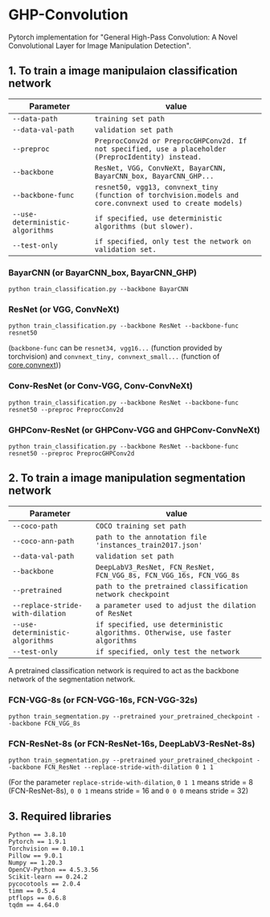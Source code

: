 # GHP-Convolution
Pytorch implementation for "General High-Pass Convolution: A Novel Convolutional Layer for Image Manipulation Detection".

## 1. To train a image manipulaion classification network
| Parameter                        | value                                                                              |
| -------------------------------- | ---------------------------------------------------------------------------------- |
| `--data-path`                    | `training set path`                                                                |
| `--data-val-path`                | `validation set path`                                                              |
| `--preproc`                      | `PreprocConv2d or PreprocGHPConv2d. If not specified, use a placeholder (PreprocIdentity) instead.`  |
| `--backbone`                     | `ResNet, VGG, ConvNeXt, BayarCNN, BayarCNN_box, BayarCNN_GHP...`                   |
| `--backbone-func`                | `resnet50, vgg13, convnext_tiny (function of torchvision.models and core.convnext used to create models)` |
| `--use-deterministic-algorithms` | `if specified, use deterministic algorithms (but slower).`                         |
| `--test-only`                    | `if specified, only test the network on validation set.`                           |
### BayarCNN (or BayarCNN_box, BayarCNN_GHP)
```
python train_classification.py --backbone BayarCNN
```
### ResNet (or VGG, ConvNeXt)
```
python train_classification.py --backbone ResNet --backbone-func resnet50
```
(`backbone-func` can be `resnet34, vgg16...` (function provided by torchvision) and `convnext_tiny, convnext_small...` (function of [core.convnext](core/convnext.py)))
### Conv-ResNet (or Conv-VGG, Conv-ConvNeXt)
```
python train_classification.py --backbone ResNet --backbone-func resnet50 --preproc PreprocConv2d
```
### GHPConv-ResNet (or GHPConv-VGG and GHPConv-ConvNeXt)
```
python train_classification.py --backbone ResNet --backbone-func resnet50 --preproc PreprocGHPConv2d
```

## 2. To train a image manipulation segmentation network
| Parameter                        | value                                                                              |
| -------------------------------- | ---------------------------------------------------------------------------------- |
| `--coco-path`                    | `COCO training set path`                                                           |
| `--coco-ann-path`                | `path to the annotation file 'instances_train2017.json'`                           |
| `--data-val-path`                | `validation set path`                                                              |
| `--backbone`                     | `DeepLabV3_ResNet, FCN_ResNet, FCN_VGG_8s, FCN_VGG_16s, FCN_VGG_8s`                |
| `--pretrained`                   | `path to the pretrained classification network checkpoint`                         |
| `--replace-stride-with-dilation` | `a parameter used to adjust the dilation of ResNet`                                |
| `--use-deterministic-algorithms` | `if specified, use deterministic algorithms. Otherwise, use faster algorithms`     |
| `--test-only`                    | `if specified, only test the network`                                              |

A pretrained classification network is required to act as the backbone network of the segmentation network.
### FCN-VGG-8s (or FCN-VGG-16s, FCN-VGG-32s)
```
python train_segmentation.py --pretrained your_pretrained_checkpoint --backbone FCN_VGG_8s
```
### FCN-ResNet-8s (or FCN-ResNet-16s, DeepLabV3-ResNet-8s)
```
python train_segmentation.py --pretrained your_pretrained_checkpoint --backbone FCN_ResNet --replace-stride-with-dilation 0 1 1
```
(For the parameter `replace-stride-with-dilation`, `0 1 1` means stride = 8 (FCN-ResNet-8s), `0 0 1` means stride = 16 and `0 0 0` means stride = 32)

## 3. Required libraries
`Python == 3.8.10`  
`Pytorch == 1.9.1`  
`Torchvision == 0.10.1`  
`Pillow == 9.0.1`  
`Numpy == 1.20.3`  
`OpenCV-Python == 4.5.3.56`  
`Scikit-learn == 0.24.2`  
`pycocotools == 2.0.4`  
`timm == 0.5.4`  
`ptflops == 0.6.8`  
`tqdm == 4.64.0`  
